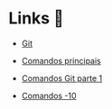 # Links :link:

- [Git](https://git-scm.com/downloads)

- [Comandos principais](https://comandosgit.github.io/)

- [Comandos Git parte 1](https://www.treinaweb.com.br/blog/comandos-do-git-que-voce-precisa-conhecer-parte-1)

- [Comandos -10](https://www.freecodecamp.org/espanol/news/10-comandos-de-git-que-todo-desarrollador-deberia-saber/)

